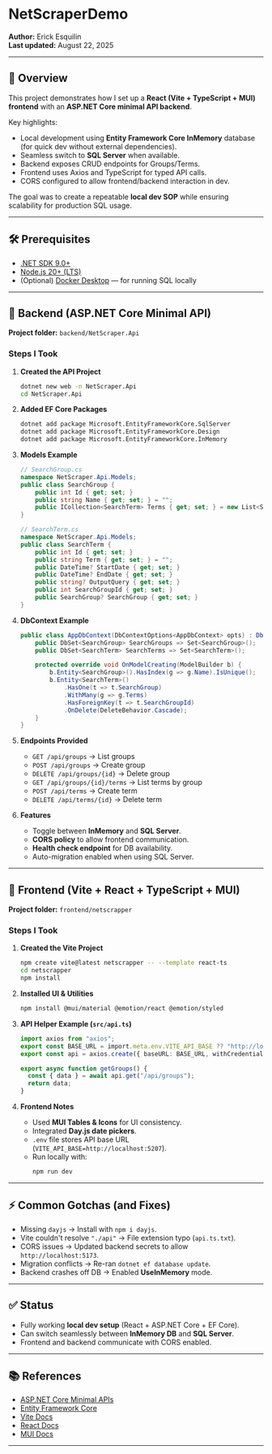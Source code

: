 # NetScraperDemo

**Author:** Erick Esquilin  
**Last updated:** August 22, 2025  

---

## 📌 Overview

This project demonstrates how I set up a **React (Vite + TypeScript + MUI) frontend** with an **ASP.NET Core minimal API backend**.  

Key highlights:
- Local development using **Entity Framework Core InMemory** database (for quick dev without external dependencies).
- Seamless switch to **SQL Server** when available.
- Backend exposes CRUD endpoints for Groups/Terms.
- Frontend uses Axios and TypeScript for typed API calls.
- CORS configured to allow frontend/backend interaction in dev.

The goal was to create a repeatable **local dev SOP** while ensuring scalability for production SQL usage.

---

## 🛠️ Prerequisites

- [.NET SDK 9.0+](https://dotnet.microsoft.com/download)  
- [Node.js 20+ (LTS)](https://nodejs.org)  
- (Optional) [Docker Desktop](https://www.docker.com/) — for running SQL locally  

---

## 🚀 Backend (ASP.NET Core Minimal API)

**Project folder:** `backend/NetScraper.Api`

### Steps I Took
1. **Created the API Project**
   ```bash
   dotnet new web -n NetScraper.Api
   cd NetScraper.Api
   ```

2. **Added EF Core Packages**
   ```bash
   dotnet add package Microsoft.EntityFrameworkCore.SqlServer
   dotnet add package Microsoft.EntityFrameworkCore.Design
   dotnet add package Microsoft.EntityFrameworkCore.InMemory
   ```

3. **Models Example**
   ```csharp
   // SearchGroup.cs
   namespace NetScraper.Api.Models;
   public class SearchGroup {
       public int Id { get; set; }
       public string Name { get; set; } = "";
       public ICollection<SearchTerm> Terms { get; set; } = new List<SearchTerm>();
   }
   ```

   ```csharp
   // SearchTerm.cs
   namespace NetScraper.Api.Models;
   public class SearchTerm {
       public int Id { get; set; }
       public string Term { get; set; } = "";
       public DateTime? StartDate { get; set; }
       public DateTime? EndDate { get; set; }
       public string? OutputQuery { get; set; }
       public int SearchGroupId { get; set; }
       public SearchGroup? SearchGroup { get; set; }
   }
   ```

4. **DbContext Example**
   ```csharp
   public class AppDbContext(DbContextOptions<AppDbContext> opts) : DbContext(opts) {
       public DbSet<SearchGroup> SearchGroups => Set<SearchGroup>();
       public DbSet<SearchTerm> SearchTerms => Set<SearchTerm>();

       protected override void OnModelCreating(ModelBuilder b) {
           b.Entity<SearchGroup>().HasIndex(g => g.Name).IsUnique();
           b.Entity<SearchTerm>()
               .HasOne(t => t.SearchGroup)
               .WithMany(g => g.Terms)
               .HasForeignKey(t => t.SearchGroupId)
               .OnDelete(DeleteBehavior.Cascade);
       }
   }
   ```

5. **Endpoints Provided**
   - `GET /api/groups` → List groups  
   - `POST /api/groups` → Create group  
   - `DELETE /api/groups/{id}` → Delete group  
   - `GET /api/groups/{id}/terms` → List terms by group  
   - `POST /api/terms` → Create term  
   - `DELETE /api/terms/{id}` → Delete term  

6. **Features**
   - Toggle between **InMemory** and **SQL Server**.
   - **CORS policy** to allow frontend communication.
   - **Health check endpoint** for DB availability.
   - Auto-migration enabled when using SQL Server.

---

## 🎨 Frontend (Vite + React + TypeScript + MUI)

**Project folder:** `frontend/netscrapper`

### Steps I Took
1. **Created the Vite Project**
   ```bash
   npm create vite@latest netscrapper -- --template react-ts
   cd netscrapper
   npm install
   ```

2. **Installed UI & Utilities**
   ```bash
   npm install @mui/material @emotion/react @emotion/styled                @mui/icons-material @mui/x-date-pickers dayjs axios
   ```

3. **API Helper Example (`src/api.ts`)**
   ```ts
   import axios from "axios";
   export const BASE_URL = import.meta.env.VITE_API_BASE ?? "http://localhost:5088";
   export const api = axios.create({ baseURL: BASE_URL, withCredentials: true });

   export async function getGroups() {
     const { data } = await api.get("/api/groups");
     return data;
   }
   ```

4. **Frontend Notes**
   - Used **MUI Tables & Icons** for UI consistency.
   - Integrated **Day.js date pickers**.
   - `.env` file stores API base URL (`VITE_API_BASE=http://localhost:5207`).
   - Run locally with:
     ```bash
     npm run dev
     ```

---

## ⚡ Common Gotchas (and Fixes)

- Missing `dayjs` → Install with `npm i dayjs`.  
- Vite couldn't resolve `"./api"` → File extension typo (`api.ts.txt`).  
- CORS issues → Updated backend secrets to allow `http://localhost:5173`.  
- Migration conflicts → Re-ran `dotnet ef database update`.  
- Backend crashes off DB → Enabled **UseInMemory** mode.  

---

## ✅ Status

- Fully working **local dev setup** (React + ASP.NET Core + EF Core).  
- Can switch seamlessly between **InMemory DB** and **SQL Server**.  
- Frontend and backend communicate with CORS enabled.  

---

## 📚 References

- [ASP.NET Core Minimal APIs](https://learn.microsoft.com/aspnet/core/fundamentals/minimal-apis)  
- [Entity Framework Core](https://learn.microsoft.com/ef/core/)  
- [Vite Docs](https://vitejs.dev/guide/)  
- [React Docs](https://react.dev/)  
- [MUI Docs](https://mui.com/)  

---

